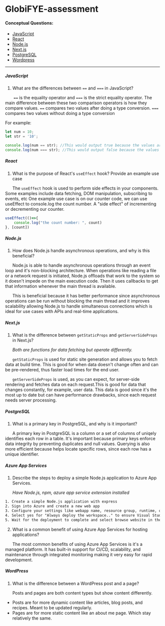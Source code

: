 # GlobiFYE-assessment

#### Conceptual Questions:

* [JavaScript](#javascript) <!-- omit in toc -->
* [React](#react)
* [Node.js](#nodejs)
* [Next.js](#nextjs)
* [PostgreSQL](#postgresql)
* [Wordpress](#wordpress)

---

##### JavaScript

1. What are the differences between `==` and `===` in JavaScript?

&nbsp;&nbsp;&nbsp;&nbsp;&nbsp;&nbsp; `==` is the equality operator and `===` is the strict equality operator.
The main difference between these two comparison operators is how they compare values.
`==` compares two values after doing a type conversion.
`===` compares two values without doing a type conversion

For example:

```js
let num = 10;
let str = '10';

console.log(num == str); //This would output true because the values are the same after type conversion
console.log(num === str); //This would output false because the values are two different types
```

##### React

1. What is the purpose of React's `useEffect` hook? Provide an example use case

&nbsp;&nbsp;&nbsp;&nbsp;&nbsp;&nbsp;The `useEffect` hook is used to perform side effects in your components. Some examples include data fetching, DOM manipulation, subscribing to events, etc
One example use case is on our counter code, we can use useEffect to console.log the count number.
A "side effect" of incrementing or decrementing our counter.

```js
useEffect(()=>{
    console.log("the count number: ", count)
}, [count])
```

##### Node.js

1. How does Node.js handle asynchronous operations, and why is this beneficial?

&nbsp;&nbsp;&nbsp;&nbsp;&nbsp;&nbsp;Node.js is able to handle asynchronous operations through an event loop and it's non-blocking architecture. When operations like reading a file or a network request is initiated, Node.js offloads that work to the system so it doesn't impede on the main execution code. Then it uses callbacks to get that information whenever the main thread is available.

&nbsp;&nbsp;&nbsp;&nbsp;&nbsp;&nbsp;This is beneficial because it has better performance since asynchronous operations can be run without blocking the main thread and it improves scalability allowing Node.js to handle simultaneous connections which is ideal for use cases with APIs and real-time applications.

##### Next.js

1. What is the difference between `getStaticProps` and `getServerSideProps` in Next.js?

&nbsp;&nbsp;&nbsp;&nbsp;&nbsp;&nbsp;*Both are functions for data fetching but operate differently.*

&nbsp;&nbsp;&nbsp;&nbsp;&nbsp;&nbsp;`getStaticProps` is used for static site generation and allows you to fetch data at build time. This is good for when data doesn't change often and can be pre-rendered, thus faster load times for the end user.

&nbsp;&nbsp;&nbsp;&nbsp;&nbsp;&nbsp;`getServerSideProps` is used, as you can expect, for server-side rendering and fetches data on each request.This is good for data that changes constantly, for example, user data. This data is good since it's the most up to date but can have performance drawbacks, since each request needs server processing.

##### PostgreSQL

1. What is a primary key in PostgreSQL, and why is it important?

&nbsp;&nbsp;&nbsp;&nbsp;&nbsp;&nbsp;A primary key in PostgreSQL is a column or a set of columns of uniqely identifies each row in a table. It's important because primary keys enforce data integrity by preventing duplicates and null values. Querying is also more efficient because helps locate specific rows, since each row has a unique identifier.

##### Azure App Services

1. Describe the steps to deploy a simple Node.js application to Azure App Services.

&nbsp;&nbsp;&nbsp;&nbsp;&nbsp;&nbsp;*Have Node.js, npm, azure app service extension installed*

```txt
1. Create a simple Node.js application with express
2. Sign into Azure and create a new web app
3. Configure your settings like webapp name, resource group, runtime, operating system, and location
4. Select yes for "Always deploy the workspace.." to ensure Visual Studio Code deploys to the same App service
5. Wait for the deployment to complete and select browse website in the popup to see your page
```

2. What is a common benefit of using Azure App Services for hosting applications?

&nbsp;&nbsp;&nbsp;&nbsp;&nbsp;&nbsp;The most common benefits of using Azure App Services is it's a managed platform. It has built-in support for CI/CD, scalability, and maintenance through integrated monitoring making it very easy for rapid development.

##### WordPress

1. What is the difference between a WordPress post and a page?

&nbsp;&nbsp;&nbsp;&nbsp;&nbsp;&nbsp;Posts and pages are both content types but show content differently.

- Posts are for more dynamic content like articles, blog posts, and recipes. Meant to be updated regularly.
- Pages are for more static content like an about me page. Which stay relatively the same.
